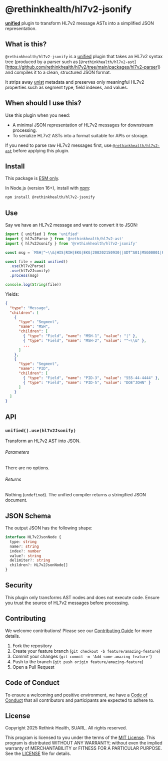 # @rethinkhealth/hl7v2-jsonify

**[unified](https://unifiedjs.com/)** plugin to transform HL7v2 message ASTs into a simplified JSON representation.

## What is this?

`@rethinkhealth/hl7v2-jsonify` is a [unified](https://unifiedjs.com/) plugin that takes an HL7v2 syntax tree (produced by a parser such as [`@rethinkhealth/hl7v2-ast`][https://github.com/rethinkhealth/hl7v2/tree/main/packages/hl7v2-parser]) and compiles it to a clean, structured JSON format.

It strips away [unist](https://github.com/syntax-tree/unist) metadata and preserves only meaningful HL7v2 properties such as segment type, field indexes, and values.

## When should I use this?

Use this plugin when you need:

* A minimal JSON representation of HL7v2 messages for downstream processing.
* To serialize HL7v2 ASTs into a format suitable for APIs or storage.

If you need to parse raw HL7v2 messages first, use [`@rethinkhealth/hl7v2-ast`](https://github.com/rethinkhealth/hl7v2/tree/main/packages/hl7v2-parser) before applying this plugin.

## Install

This package is [ESM only](https://gist.github.com/sindresorhus/a39789f98801d908bbc7ff3ecc99d99c).

In Node.js (version 16+), install with [npm](https://docs.npmjs.com/downloading-and-installing-node-js-and-npm):

```sh
npm install @rethinkhealth/hl7v2-jsonify
```

## Use

Say we have an HL7v2 message and want to convert it to JSON:

```js
import { unified } from 'unified'
import { hl7v2Parse } from '@rethinkhealth/hl7v2-ast'
import { hl7v2Jsonify } from '@rethinkhealth/hl7v2-jsonify'

const msg = `MSH|^~\\&|HIS|RIH|EKG|EKG|200202150930||ADT^A01|MSG00001|P|2.4\rPID|||555-44-4444||DOE^JOHN`

const file = await unified()
  .use(hl7v2Parse)
  .use(hl7v2Jsonify)
  .process(msg)

console.log(String(file))
```

Yields:

```json
{
  "type": "Message",
  "children": [
    {
      "type": "Segment",
      "name": "MSH",
      "children": [
        { "type": "Field", "name": "MSH-1", "value": "|" },
        { "type": "Field", "name": "MSH-2", "value": "^~\\&" },
        ...
      ]
    },
    {
      "type": "Segment",
      "name": "PID",
      "children": [
        { "type": "Field", "name": "PID-3", "value": "555-44-4444" },
        { "type": "Field", "name": "PID-5", "value": "DOE^JOHN" }
      ]
    }
  ]
}
```

## API

### `unified().use(hl7v2Jsonify)`

Transform an HL7v2 AST into JSON.

###### Parameters

There are no options.

###### Returns

Nothing (`undefined`). The unified compiler returns a stringified JSON document.

## JSON Schema

The output JSON has the following shape:

```ts
interface HL7v2JsonNode {
  type: string
  name?: string
  index?: number
  value?: string
  delimiter?: string
  children?: HL7v2JsonNode[]
}
```

## Security

This plugin only transforms AST nodes and does not execute code. Ensure you trust the source of HL7v2 messages before processing.


## Contributing

We welcome contributions! Please see our [Contributing Guide](../../CONTRIBUTING.md) for more details.

1. Fork the repository
2. Create your feature branch (`git checkout -b feature/amazing-feature`)
3. Commit your changes (`git commit -m 'Add some amazing feature'`)
4. Push to the branch (`git push origin feature/amazing-feature`)
5. Open a Pull Request

## Code of Conduct

To ensure a welcoming and positive environment, we have a [Code of Conduct](../../CODE_OF_CONDUCT.md) that all contributors and participants are expected to adhere to.

## License

Copyright 2025 Rethink Health, SUARL. All rights reserved.

This program is licensed to you under the terms of the [MIT License](https://opensource.org/licenses/MIT). This program is distributed WITHOUT ANY WARRANTY; without even the implied warranty of MERCHANTABILITY or FITNESS FOR A PARTICULAR PURPOSE. See the [LICENSE](../../LICENSE) file for details.